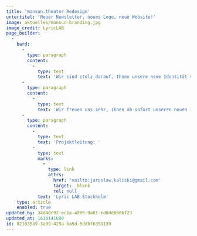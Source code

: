 ```yaml
---
title: 'monsun.theater Redesign'
untertitel: 'Neuer Newsletter, neues Logo, neue Website!'
image: aktuelles/monsun-branding.jpg
image_credit: LyricLAB
page_builder:
  -
    bard:
      -
        type: paragraph
        content:
          -
            type: text
            text: 'Wir sind stolz darauf, Ihnen unsere neue Identität vorstellen zu dürfen. '
      -
        type: paragraph
        content:
          -
            type: text
            text: 'Wir freuen uns sehr, Ihnen ab sofort unseren neuen Internetauftritt in einem frischen Design präsentieren zu können. Nach wochenlanger technischer, inhaltlicher und vor allem optischer Überarbeitung, stellen wir unsere neue Website vor – informativer, moderner und natürlich responsive.'
      -
        type: paragraph
        content:
          -
            type: text
            text: 'Projektleitung: '
          -
            type: text
            marks:
              -
                type: link
                attrs:
                  href: 'mailto:jaroslaw.kaliski@gmail.com'
                  target: _blank
                  rel: null
            text: 'Lyric LAB Stockholm'
    type: article
    enabled: true
updated_by: 34d4dc92-ec1a-4900-9a81-ed8dd8606f23
updated_at: 1616141680
id: 021835a9-3a99-429a-ba5d-5ddb76351139
---
```

